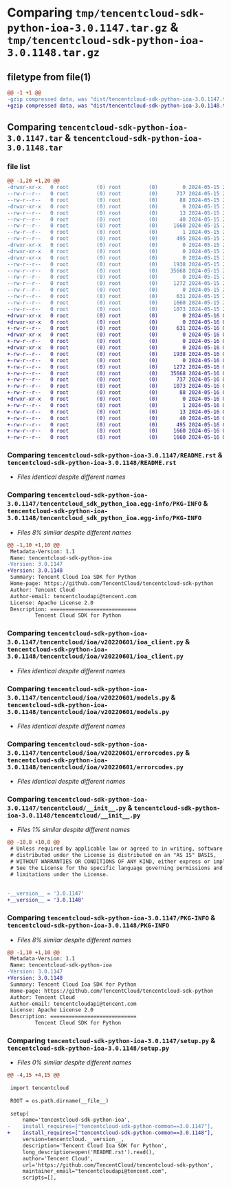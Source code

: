 # Comparing `tmp/tencentcloud-sdk-python-ioa-3.0.1147.tar.gz` & `tmp/tencentcloud-sdk-python-ioa-3.0.1148.tar.gz`

## filetype from file(1)

```diff
@@ -1 +1 @@
-gzip compressed data, was "dist/tencentcloud-sdk-python-ioa-3.0.1147.tar", last modified: Wed May 15 21:53:52 2024, max compression
+gzip compressed data, was "dist/tencentcloud-sdk-python-ioa-3.0.1148.tar", last modified: Thu May 16 08:19:47 2024, max compression
```

## Comparing `tencentcloud-sdk-python-ioa-3.0.1147.tar` & `tencentcloud-sdk-python-ioa-3.0.1148.tar`

### file list

```diff
@@ -1,20 +1,20 @@
-drwxr-xr-x   0 root         (0) root         (0)        0 2024-05-15 21:53:52.000000 tencentcloud-sdk-python-ioa-3.0.1147/
--rw-r--r--   0 root         (0) root         (0)      737 2024-05-15 21:53:52.000000 tencentcloud-sdk-python-ioa-3.0.1147/README.rst
--rw-r--r--   0 root         (0) root         (0)       88 2024-05-15 21:53:52.000000 tencentcloud-sdk-python-ioa-3.0.1147/setup.cfg
-drwxr-xr-x   0 root         (0) root         (0)        0 2024-05-15 21:53:52.000000 tencentcloud-sdk-python-ioa-3.0.1147/tencentcloud_sdk_python_ioa.egg-info/
--rw-r--r--   0 root         (0) root         (0)       13 2024-05-15 21:53:52.000000 tencentcloud-sdk-python-ioa-3.0.1147/tencentcloud_sdk_python_ioa.egg-info/top_level.txt
--rw-r--r--   0 root         (0) root         (0)       40 2024-05-15 21:53:52.000000 tencentcloud-sdk-python-ioa-3.0.1147/tencentcloud_sdk_python_ioa.egg-info/requires.txt
--rw-r--r--   0 root         (0) root         (0)     1660 2024-05-15 21:53:52.000000 tencentcloud-sdk-python-ioa-3.0.1147/tencentcloud_sdk_python_ioa.egg-info/PKG-INFO
--rw-r--r--   0 root         (0) root         (0)        1 2024-05-15 21:53:52.000000 tencentcloud-sdk-python-ioa-3.0.1147/tencentcloud_sdk_python_ioa.egg-info/dependency_links.txt
--rw-r--r--   0 root         (0) root         (0)      495 2024-05-15 21:53:52.000000 tencentcloud-sdk-python-ioa-3.0.1147/tencentcloud_sdk_python_ioa.egg-info/SOURCES.txt
-drwxr-xr-x   0 root         (0) root         (0)        0 2024-05-15 21:53:52.000000 tencentcloud-sdk-python-ioa-3.0.1147/tencentcloud/
-drwxr-xr-x   0 root         (0) root         (0)        0 2024-05-15 21:53:52.000000 tencentcloud-sdk-python-ioa-3.0.1147/tencentcloud/ioa/
-drwxr-xr-x   0 root         (0) root         (0)        0 2024-05-15 21:53:52.000000 tencentcloud-sdk-python-ioa-3.0.1147/tencentcloud/ioa/v20220601/
--rw-r--r--   0 root         (0) root         (0)     1938 2024-05-15 21:53:52.000000 tencentcloud-sdk-python-ioa-3.0.1147/tencentcloud/ioa/v20220601/ioa_client.py
--rw-r--r--   0 root         (0) root         (0)    35668 2024-05-15 21:53:52.000000 tencentcloud-sdk-python-ioa-3.0.1147/tencentcloud/ioa/v20220601/models.py
--rw-r--r--   0 root         (0) root         (0)        0 2024-05-15 21:53:52.000000 tencentcloud-sdk-python-ioa-3.0.1147/tencentcloud/ioa/v20220601/__init__.py
--rw-r--r--   0 root         (0) root         (0)     1272 2024-05-15 21:53:52.000000 tencentcloud-sdk-python-ioa-3.0.1147/tencentcloud/ioa/v20220601/errorcodes.py
--rw-r--r--   0 root         (0) root         (0)        0 2024-05-15 21:53:52.000000 tencentcloud-sdk-python-ioa-3.0.1147/tencentcloud/ioa/__init__.py
--rw-r--r--   0 root         (0) root         (0)      631 2024-05-15 21:53:52.000000 tencentcloud-sdk-python-ioa-3.0.1147/tencentcloud/__init__.py
--rw-r--r--   0 root         (0) root         (0)     1660 2024-05-15 21:53:52.000000 tencentcloud-sdk-python-ioa-3.0.1147/PKG-INFO
--rw-r--r--   0 root         (0) root         (0)     1073 2024-05-15 21:53:52.000000 tencentcloud-sdk-python-ioa-3.0.1147/setup.py
+drwxr-xr-x   0 root         (0) root         (0)        0 2024-05-16 08:19:47.000000 tencentcloud-sdk-python-ioa-3.0.1148/
+drwxr-xr-x   0 root         (0) root         (0)        0 2024-05-16 08:19:47.000000 tencentcloud-sdk-python-ioa-3.0.1148/tencentcloud/
+-rw-r--r--   0 root         (0) root         (0)      631 2024-05-16 08:19:47.000000 tencentcloud-sdk-python-ioa-3.0.1148/tencentcloud/__init__.py
+drwxr-xr-x   0 root         (0) root         (0)        0 2024-05-16 08:19:47.000000 tencentcloud-sdk-python-ioa-3.0.1148/tencentcloud/ioa/
+-rw-r--r--   0 root         (0) root         (0)        0 2024-05-16 08:19:47.000000 tencentcloud-sdk-python-ioa-3.0.1148/tencentcloud/ioa/__init__.py
+drwxr-xr-x   0 root         (0) root         (0)        0 2024-05-16 08:19:47.000000 tencentcloud-sdk-python-ioa-3.0.1148/tencentcloud/ioa/v20220601/
+-rw-r--r--   0 root         (0) root         (0)     1938 2024-05-16 08:19:47.000000 tencentcloud-sdk-python-ioa-3.0.1148/tencentcloud/ioa/v20220601/ioa_client.py
+-rw-r--r--   0 root         (0) root         (0)        0 2024-05-16 08:19:47.000000 tencentcloud-sdk-python-ioa-3.0.1148/tencentcloud/ioa/v20220601/__init__.py
+-rw-r--r--   0 root         (0) root         (0)     1272 2024-05-16 08:19:47.000000 tencentcloud-sdk-python-ioa-3.0.1148/tencentcloud/ioa/v20220601/errorcodes.py
+-rw-r--r--   0 root         (0) root         (0)    35668 2024-05-16 08:19:47.000000 tencentcloud-sdk-python-ioa-3.0.1148/tencentcloud/ioa/v20220601/models.py
+-rw-r--r--   0 root         (0) root         (0)      737 2024-05-16 08:19:47.000000 tencentcloud-sdk-python-ioa-3.0.1148/README.rst
+-rw-r--r--   0 root         (0) root         (0)     1073 2024-05-16 08:19:47.000000 tencentcloud-sdk-python-ioa-3.0.1148/setup.py
+-rw-r--r--   0 root         (0) root         (0)       88 2024-05-16 08:19:47.000000 tencentcloud-sdk-python-ioa-3.0.1148/setup.cfg
+drwxr-xr-x   0 root         (0) root         (0)        0 2024-05-16 08:19:47.000000 tencentcloud-sdk-python-ioa-3.0.1148/tencentcloud_sdk_python_ioa.egg-info/
+-rw-r--r--   0 root         (0) root         (0)        1 2024-05-16 08:19:47.000000 tencentcloud-sdk-python-ioa-3.0.1148/tencentcloud_sdk_python_ioa.egg-info/dependency_links.txt
+-rw-r--r--   0 root         (0) root         (0)       13 2024-05-16 08:19:47.000000 tencentcloud-sdk-python-ioa-3.0.1148/tencentcloud_sdk_python_ioa.egg-info/top_level.txt
+-rw-r--r--   0 root         (0) root         (0)       40 2024-05-16 08:19:47.000000 tencentcloud-sdk-python-ioa-3.0.1148/tencentcloud_sdk_python_ioa.egg-info/requires.txt
+-rw-r--r--   0 root         (0) root         (0)      495 2024-05-16 08:19:47.000000 tencentcloud-sdk-python-ioa-3.0.1148/tencentcloud_sdk_python_ioa.egg-info/SOURCES.txt
+-rw-r--r--   0 root         (0) root         (0)     1660 2024-05-16 08:19:47.000000 tencentcloud-sdk-python-ioa-3.0.1148/tencentcloud_sdk_python_ioa.egg-info/PKG-INFO
+-rw-r--r--   0 root         (0) root         (0)     1660 2024-05-16 08:19:47.000000 tencentcloud-sdk-python-ioa-3.0.1148/PKG-INFO
```

### Comparing `tencentcloud-sdk-python-ioa-3.0.1147/README.rst` & `tencentcloud-sdk-python-ioa-3.0.1148/README.rst`

 * *Files identical despite different names*

### Comparing `tencentcloud-sdk-python-ioa-3.0.1147/tencentcloud_sdk_python_ioa.egg-info/PKG-INFO` & `tencentcloud-sdk-python-ioa-3.0.1148/tencentcloud_sdk_python_ioa.egg-info/PKG-INFO`

 * *Files 8% similar despite different names*

```diff
@@ -1,10 +1,10 @@
 Metadata-Version: 1.1
 Name: tencentcloud-sdk-python-ioa
-Version: 3.0.1147
+Version: 3.0.1148
 Summary: Tencent Cloud Ioa SDK for Python
 Home-page: https://github.com/TencentCloud/tencentcloud-sdk-python
 Author: Tencent Cloud
 Author-email: tencentcloudapi@tencent.com
 License: Apache License 2.0
 Description: ============================
         Tencent Cloud SDK for Python
```

### Comparing `tencentcloud-sdk-python-ioa-3.0.1147/tencentcloud/ioa/v20220601/ioa_client.py` & `tencentcloud-sdk-python-ioa-3.0.1148/tencentcloud/ioa/v20220601/ioa_client.py`

 * *Files identical despite different names*

### Comparing `tencentcloud-sdk-python-ioa-3.0.1147/tencentcloud/ioa/v20220601/models.py` & `tencentcloud-sdk-python-ioa-3.0.1148/tencentcloud/ioa/v20220601/models.py`

 * *Files identical despite different names*

### Comparing `tencentcloud-sdk-python-ioa-3.0.1147/tencentcloud/ioa/v20220601/errorcodes.py` & `tencentcloud-sdk-python-ioa-3.0.1148/tencentcloud/ioa/v20220601/errorcodes.py`

 * *Files identical despite different names*

### Comparing `tencentcloud-sdk-python-ioa-3.0.1147/tencentcloud/__init__.py` & `tencentcloud-sdk-python-ioa-3.0.1148/tencentcloud/__init__.py`

 * *Files 1% similar despite different names*

```diff
@@ -10,8 +10,8 @@
 # Unless required by applicable law or agreed to in writing, software
 # distributed under the License is distributed on an "AS IS" BASIS,
 # WITHOUT WARRANTIES OR CONDITIONS OF ANY KIND, either express or implied.
 # See the License for the specific language governing permissions and
 # limitations under the License.
 
 
-__version__ = '3.0.1147'
+__version__ = '3.0.1148'
```

### Comparing `tencentcloud-sdk-python-ioa-3.0.1147/PKG-INFO` & `tencentcloud-sdk-python-ioa-3.0.1148/PKG-INFO`

 * *Files 8% similar despite different names*

```diff
@@ -1,10 +1,10 @@
 Metadata-Version: 1.1
 Name: tencentcloud-sdk-python-ioa
-Version: 3.0.1147
+Version: 3.0.1148
 Summary: Tencent Cloud Ioa SDK for Python
 Home-page: https://github.com/TencentCloud/tencentcloud-sdk-python
 Author: Tencent Cloud
 Author-email: tencentcloudapi@tencent.com
 License: Apache License 2.0
 Description: ============================
         Tencent Cloud SDK for Python
```

### Comparing `tencentcloud-sdk-python-ioa-3.0.1147/setup.py` & `tencentcloud-sdk-python-ioa-3.0.1148/setup.py`

 * *Files 0% similar despite different names*

```diff
@@ -4,15 +4,15 @@
 
 import tencentcloud
 
 ROOT = os.path.dirname(__file__)
 
 setup(
     name='tencentcloud-sdk-python-ioa',
-    install_requires=["tencentcloud-sdk-python-common==3.0.1147"],
+    install_requires=["tencentcloud-sdk-python-common==3.0.1148"],
     version=tencentcloud.__version__,
     description='Tencent Cloud Ioa SDK for Python',
     long_description=open('README.rst').read(),
     author='Tencent Cloud',
     url='https://github.com/TencentCloud/tencentcloud-sdk-python',
     maintainer_email="tencentcloudapi@tencent.com",
     scripts=[],
```

